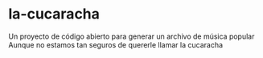 # la-cucaracha
Un proyecto de código abierto para generar un archivo de música popular
Aunque no estamos tan seguros de quererle llamar la cucaracha
